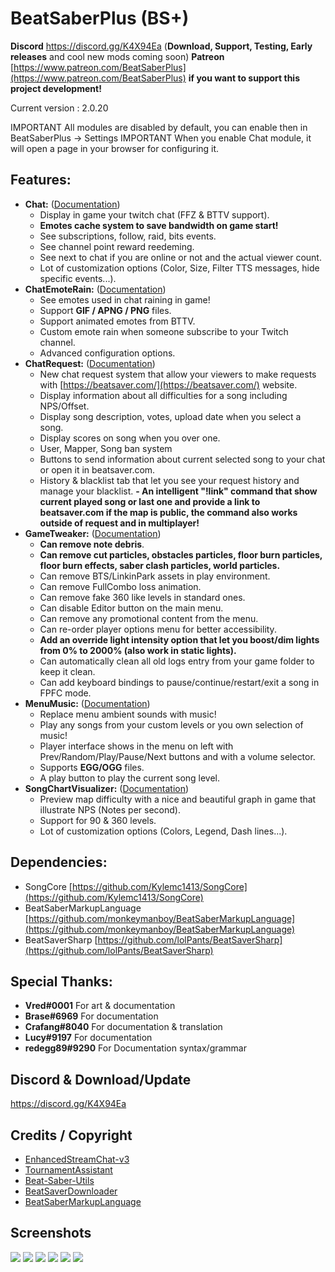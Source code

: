 


# BeatSaberPlus (BS+)

**Discord** https://discord.gg/K4X94Ea (**Download, Support, Testing, Early releases** and cool new mods coming soon)
**Patreon** [https://www.patreon.com/BeatSaberPlus](https://www.patreon.com/BeatSaberPlus) **if you want to support this project development!**

Current version : 2.0.20

IMPORTANT All modules are disabled by default, you can enable then in BeatSaberPlus -> Settings
IMPORTANT When you enable Chat module, it will open a page in your browser for configuring it.

## Features:

 - **Chat:** ([Documentation](https://github.com/hardcpp/BeatSaberPlus/wiki#chat))
	 - Display in game your twitch chat (FFZ & BTTV support).
	 - **Emotes cache system to save bandwidth on game start!** 
	 - See subscriptions, follow, raid, bits events.
	 - See channel point reward reedeming.
	 - See next to chat if you are online or not and the actual viewer count.
	 - Lot of customization options (Color, Size, Filter TTS messages, hide specific events...).
 - **ChatEmoteRain:** ([Documentation](https://github.com/hardcpp/BeatSaberPlus/wiki#chat-emote-rain))
	 - See emotes used in chat raining in game!
	 - Support **GIF / APNG / PNG** files.
	 - Support animated emotes from BTTV.
	 - Custom emote rain when someone subscribe to your Twitch channel.
	 - Advanced configuration options.
 - **ChatRequest:** ([Documentation](https://github.com/hardcpp/BeatSaberPlus/wiki#chat-request))
	 - New chat request system that allow your viewers to make requests with [https://beatsaver.com/](https://beatsaver.com/) website.
	 - Display information about all difficulties for a song including NPS/Offset.
	 - Display song description, votes, upload date when you select a song.
	 - Display scores on song when you over one.
	 - User, Mapper, Song ban system
	 - Buttons to send information about current selected song to your chat or open it in beatsaver.com.
	 - History & blacklist tab that let you see your request history and manage your blacklist.
	 **- An intelligent "!link" command that show current played song or last one and provide a link to beatsaver.com if the map is public, the command also works outside of request and in multiplayer!**
 - **GameTweaker:**  ([Documentation](https://github.com/hardcpp/BeatSaberPlus/wiki#game-tweaker))
	 - **Can remove note debris**.
	 - **Can remove cut particles, obstacles particles, floor burn particles, floor burn effects, saber clash particles, world particles.**
	 - Can remove BTS/LinkinPark assets in play environment.
	 - Can remove FullCombo loss animation.
	 - Can remove fake 360 like levels in standard ones.
	 - Can disable Editor button on the main menu.
	 - Can remove any promotional content from the menu.
	 - Can re-order player options menu for better accessibility.
	 - **Add an override light intensity option that let you boost/dim lights from 0% to 2000% (also work in static lights).**
	 - Can automatically clean all old logs entry from your game folder to keep it clean.
	 - Can add keyboard bindings to pause/continue/restart/exit a song in FPFC mode.
 - **MenuMusic:** ([Documentation](https://github.com/hardcpp/BeatSaberPlus/wiki#menu-music))
	 - Replace menu ambient sounds with music!
	 - Play any songs from your custom levels or you own selection of music!
	 - Player interface shows in the menu on left with Prev/Random/Play/Pause/Next buttons and with a volume selector.
	 - Supports **EGG/OGG** files.
	 - A play button to play the current song level.
 - **SongChartVisualizer:** ([Documentation](https://github.com/hardcpp/BeatSaberPlus/wiki#song-chart-visualizer))
	 - Preview map difficulty with a nice and beautiful graph in game that illustrate NPS (Notes per second).
	 - Support for 90 & 360 levels.
	 - Lot of customization options (Colors, Legend, Dash lines...).

## Dependencies:

- SongCore [https://github.com/Kylemc1413/SongCore](https://github.com/Kylemc1413/SongCore)
- BeatSaberMarkupLanguage [https://github.com/monkeymanboy/BeatSaberMarkupLanguage](https://github.com/monkeymanboy/BeatSaberMarkupLanguage)
- BeatSaverSharp [https://github.com/lolPants/BeatSaverSharp](https://github.com/lolPants/BeatSaverSharp)

## **Special Thanks**:
- **Vred#0001** For art & documentation
- **Brase#6969** For documentation
- **Crafang#8040** For documentation & translation
- **Lucy#9197** For documentation
- **redegg89#9290** For Documentation syntax/grammar

## **Discord & Download/Update**
https://discord.gg/K4X94Ea

## **Credits / Copyright**
* [EnhancedStreamChat-v3](https://github.com/brian91292/EnhancedStreamChat-v3)
* [TournamentAssistant](https://github.com/MatrikMoon/TournamentAssistant)
* [Beat-Saber-Utils](https://github.com/Kylemc1413/Beat-Saber-Utils)
* [BeatSaverDownloader](https://github.com/Kylemc1413/BeatSaverDownloader)
* [BeatSaberMarkupLanguage](https://github.com/monkeymanboy/BeatSaberMarkupLanguage)

## **Screenshots**
![](https://puu.sh/GO6tf/81ff167aab.png)
![](https://puu.sh/GKKJJ/7a481941c5.png)
![](https://puu.sh/GKPcD/ecee2e5d86.png)
![](https://puu.sh/GH9Rn/d9d4966a04.png)
![](https://puu.sh/GH9RA/f6dc522cd1.png)
![](https://puu.sh/GL7BX/0e5f12cfce.jpg)


